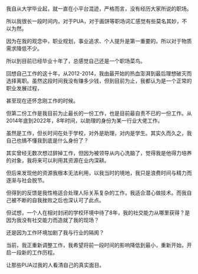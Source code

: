我自从大学毕业起，就一直在小平台混迹，严格而言，没有经历大家所说的职场。

所以我很长一段时间内，对于PUA，对于画饼等职场词汇感觉有些莫名其妙，不以为然。

因为在我的观念中，职业规划，事业追求、个人提升是第一重要的。所以对于物质需求降低不少。

所以到目前已经毕业十年了，总感觉自己还是一个职场菜鸟。

回想自己工作的这十年，从2012-2014，我由最开始的热血澎湃到最后理想破灭而选择离职。虽然这段时间我没有赚多少钱，但到目前为止，我都认为是一个正常的职业发展过程，

甚至现在还怀念刚工作的时候。

但第二份工作是我目前为止最长的一份工作，也是目前最自责不已的一份工作。从2014年底到2022年，8年时间，以助理的身份为某一行业大佬工作。

虽然是工作，但长时间在处于学校，对外是助理，对内是学生。其实久而久之，我自己也搞不懂我到底是什么身份了？

其实曾经无数次想过辞掉工作，但因为被领导从内心洗脑了，觉得我是他得力培养的对象，我将来可以利用其资源在业内深耕。

但后来发现他的资源我根本无法利用，以我当时的境地，我只是浪费时间与精力而逐渐与社会脱节。

但得到的反馈是我性格适合处理人际关系复杂的工作，我适合潜心做技术。而我自己被不断的自我挫败之后也深认可了此点。

但试想，一个人在相对封闭的学校环境中待了8年，我的社交能力从哪里获得？是因为我没有社交能力而造就了我的现场？

还是因为工作环境加剧了我与行业的隔阂？

当前，我正重新调整工作，我希望将前一段时间的影响降低到最小，重新开始，开启一段新的工作历程。

让那些PUA过我的人看清自己的真实面目。